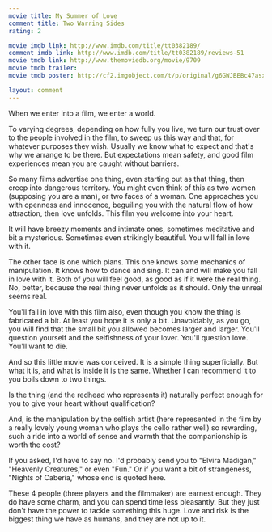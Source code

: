 ```yaml
---
movie title: My Summer of Love
comment title: Two Warring Sides
rating: 2

movie imdb link: http://www.imdb.com/title/tt0382189/
comment imdb link: http://www.imdb.com/title/tt0382189/reviews-51
movie tmdb link: http://www.themoviedb.org/movie/9709
movie tmdb trailer: 
movie tmdb poster: http://cf2.imgobject.com/t/p/original/g6GWJBEBc47asx4vB6mKDdzjpwd.jpg

layout: comment
---
```


When we enter into a film, we enter a world.

To varying degrees, depending on how fully you live, we turn our trust over to the people involved in the film, to sweep us this way and that, for whatever purposes they wish. Usually we know what to expect and that's why we arrange to be there. But expectations mean safety, and good film experiences mean you are caught without barriers.

So many films advertise one thing, even starting out as that thing, then creep into dangerous territory. You might even think of this as two women (supposing you are a man), or two faces of a woman. One approaches you with openness and innocence, beguiling you with the natural flow of how attraction, then love unfolds. This film you welcome into your heart.

It will have breezy moments and intimate ones, sometimes meditative and bit a mysterious. Sometimes even strikingly beautiful. You will fall in love with it.

The other face is one which plans. This one knows some mechanics of manipulation. It knows how to dance and sing. It can and will make you fall in love with it. Both of you will feel good, as good as if it were the real thing. No, better, because the real thing never unfolds as it should. Only the unreal seems real.

You'll fall in love with this film also, even though you know the thing is fabricated a bit. At least you hope it is only a bit. Unavoidably, as you go, you will find that the small bit you allowed becomes larger and larger. You'll question yourself and the selfishness of your lover. You'll question love. You'll want to die.

And so this little movie was conceived. It is a simple thing superficially. But what it is, and what is inside it is the same. Whether I can recommend it to you boils down to two things.

Is the thing (and the redhead who represents it) naturally perfect enough for you to give your heart without qualification?

And, is the manipulation by the selfish artist (here represented in the film by a really lovely young woman who plays the cello rather well) so rewarding, such a ride into a world of sense and warmth that the companionship is worth the cost?

If you asked, I'd have to say no. I'd probably send you to "Elvira Madigan," "Heavenly Creatures," or even "Fun." Or if you want a bit of strangeness, "Nights of Caberia," whose end is quoted here.

These 4 people (three players and the filmmaker) are earnest enough. They do have some charm, and you can spend time less pleasantly. But they just don't have the power to tackle something this huge. Love and risk is the biggest thing we have as humans, and they are not up to it.